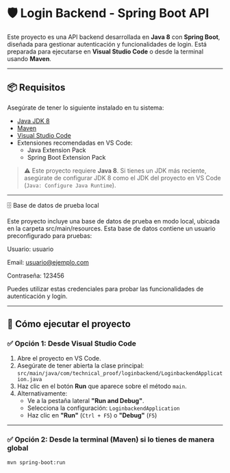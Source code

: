 # 🛡️ Login Backend - Spring Boot API

Este proyecto es una API backend desarrollada en **Java 8** con **Spring Boot**, diseñada para gestionar autenticación y funcionalidades de login. Está preparada para ejecutarse en **Visual Studio Code** o desde la terminal usando **Maven**.

---

## 📦 Requisitos

Asegúrate de tener lo siguiente instalado en tu sistema:

- [Java JDK 8](https://adoptium.net/)
- [Maven](https://maven.apache.org/)
- [Visual Studio Code](https://code.visualstudio.com/)
- Extensiones recomendadas en VS Code:
  - Java Extension Pack
  - Spring Boot Extension Pack

> ⚠️ Este proyecto requiere **Java 8**. Si tienes un JDK más reciente, asegúrate de configurar JDK 8 como el JDK del proyecto en VS Code (`Java: Configure Java Runtime`).

---

🗄️ Base de datos de prueba local

Este proyecto incluye una base de datos de prueba en modo local, ubicada en la carpeta src/main/resources. Esta base de datos contiene un usuario preconfigurado para pruebas:

Usuario: usuario

Email: usuario@ejemplo.com

Contraseña: 123456

Puedes utilizar estas credenciales para probar las funcionalidades de autenticación y login.

---

## 🚀 Cómo ejecutar el proyecto

### ✅ Opción 1: Desde Visual Studio Code

1. Abre el proyecto en VS Code.
2. Asegúrate de tener abierta la clase principal:  
   `src/main/java/com/technical_proof/loginbackend/LoginbackendApplication.java`
3. Haz clic en el botón **Run** que aparece sobre el método `main`.
4. Alternativamente:
   - Ve a la pestaña lateral **"Run and Debug"**.
   - Selecciona la configuración: `LoginbackendApplication`
   - Haz clic en **"Run"** (`Ctrl + F5`) o **"Debug"** (`F5`)

---

### ✅ Opción 2: Desde la terminal (Maven) si lo tienes de manera global

```bash
mvn spring-boot:run

